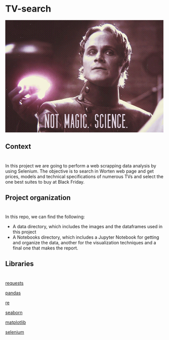 # TV-search
![This_is_a_gif](science-magic.gif)


## Context
#
In this project we are going to perform a web scrapping data analysis by using Selenium. 
The objective is to search in Worten web page and get prices, models and technical specifications of numerous TVs and select the one best suites to buy at Black Friday.

## Project organization
#
In this repo, we can find the following:
- A data directory, which includes the images and the dataframes used in this project
- A Notebooks directory, which includes a Jupyter Notebook for getting and organize the data, another for the visualization techniques and a final one that makes the report.

## Libraries
#

[requests](https://pypi.org/project/requests/2.7.0/)

[pandas](https://pandas.pydata.org/)

[re](https://docs.python.org/3/library/re.html)

[seaborn](https://seaborn.pydata.org/)

[matplotlib](https://matplotlib.org/)

[selenium](https://www.selenium.dev/selenium/docs/api/py/api.html)